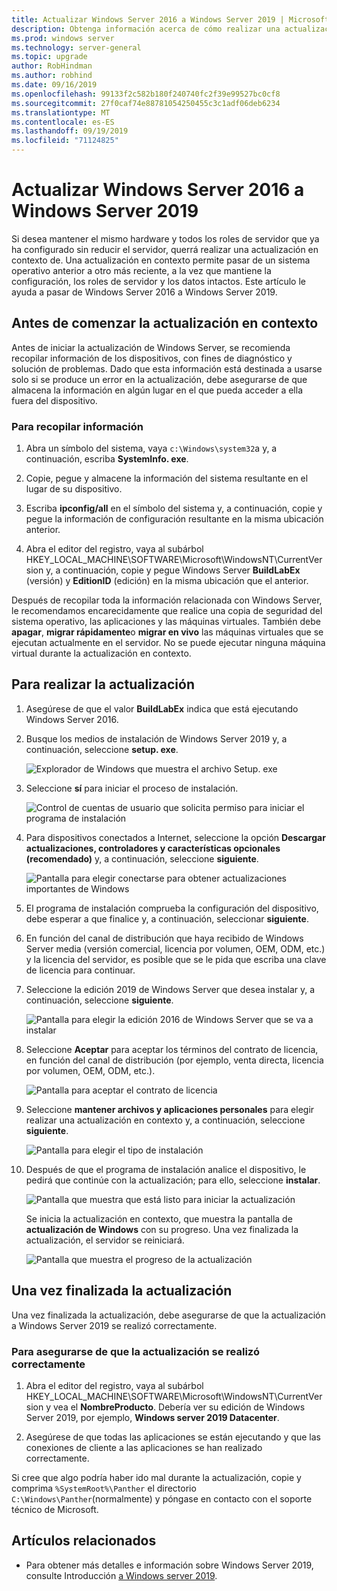 ```yaml
---
title: Actualizar Windows Server 2016 a Windows Server 2019 | Microsoft Docs
description: Obtenga información acerca de cómo realizar una actualización en contexto para pasar de Windows Server 2016 a Windows Server 2019.
ms.prod: windows server
ms.technology: server-general
ms.topic: upgrade
author: RobHindman
ms.author: robhind
ms.date: 09/16/2019
ms.openlocfilehash: 99133f2c582b180f240740fc2f39e99527bc0cf8
ms.sourcegitcommit: 27f0caf74e88781054250455c3c1adf06deb6234
ms.translationtype: MT
ms.contentlocale: es-ES
ms.lasthandoff: 09/19/2019
ms.locfileid: "71124825"
---
```

# <a name="upgrade-windows-server-2016-to-windows-server-2019"></a>Actualizar Windows Server 2016 a Windows Server 2019

Si desea mantener el mismo hardware y todos los roles de servidor que ya ha configurado sin reducir el servidor, querrá realizar una actualización en contexto de. Una actualización en contexto permite pasar de un sistema operativo anterior a otro más reciente, a la vez que mantiene la configuración, los roles de servidor y los datos intactos. Este artículo le ayuda a pasar de Windows Server 2016 a Windows Server 2019.

## <a name="before-you-begin-your-in-place-upgrade"></a>Antes de comenzar la actualización en contexto

Antes de iniciar la actualización de Windows Server, se recomienda recopilar información de los dispositivos, con fines de diagnóstico y solución de problemas. Dado que esta información está destinada a usarse solo si se produce un error en la actualización, debe asegurarse de que almacena la información en algún lugar en el que pueda acceder a ella fuera del dispositivo.

### <a name="to-collect-your-info"></a>Para recopilar información

1. Abra un símbolo del sistema, vaya `c:\Windows\system32`a y, a continuación, escriba **SystemInfo. exe**.

2. Copie, pegue y almacene la información del sistema resultante en el lugar de su dispositivo.

3. Escriba **ipconfig/all** en el símbolo del sistema y, a continuación, copie y pegue la información de configuración resultante en la misma ubicación anterior.

4. Abra el editor del registro, vaya al subárbol HKEY_LOCAL_MACHINE\SOFTWARE\Microsoft\WindowsNT\CurrentVersion y, a continuación, copie y pegue Windows Server **BuildLabEx** (versión) y **EditionID** (edición) en la misma ubicación que el anterior.

Después de recopilar toda la información relacionada con Windows Server, le recomendamos encarecidamente que realice una copia de seguridad del sistema operativo, las aplicaciones y las máquinas virtuales. También debe **apagar**, **migrar rápidamente**o **migrar en vivo** las máquinas virtuales que se ejecutan actualmente en el servidor. No se puede ejecutar ninguna máquina virtual durante la actualización en contexto.

## <a name="to-perform-the-upgrade"></a>Para realizar la actualización

1. Asegúrese de que el valor **BuildLabEx** indica que está ejecutando Windows Server 2016.

2. Busque los medios de instalación de Windows Server 2019 y, a continuación, seleccione **setup. exe**.

    ![Explorador de Windows que muestra el archivo Setup. exe](media/upgrade-2016-2019/setup-2019.png)

3. Seleccione **sí** para iniciar el proceso de instalación.

    ![Control de cuentas de usuario que solicita permiso para iniciar el programa de instalación](media/upgrade-2016-2019/start-setup-uac-box.png)

4. Para dispositivos conectados a Internet, seleccione la opción **Descargar actualizaciones, controladores y características opcionales (recomendado)** y, a continuación, seleccione **siguiente**.

    ![Pantalla para elegir conectarse para obtener actualizaciones importantes de Windows](media/upgrade-2016-2019/online-updates-win-setup.png)

5. El programa de instalación comprueba la configuración del dispositivo, debe esperar a que finalice y, a continuación, seleccionar **siguiente**.

6. En función del canal de distribución que haya recibido de Windows Server media (versión comercial, licencia por volumen, OEM, ODM, etc.) y la licencia del servidor, es posible que se le pida que escriba una clave de licencia para continuar.

7. Seleccione la edición 2019 de Windows Server que desea instalar y, a continuación, seleccione **siguiente**.

    ![Pantalla para elegir la edición 2016 de Windows Server que se va a instalar](media/upgrade-2016-2019/select-os-edition.png)

8. Seleccione **Aceptar** para aceptar los términos del contrato de licencia, en función del canal de distribución (por ejemplo, venta directa, licencia por volumen, OEM, ODM, etc.).

    ![Pantalla para aceptar el contrato de licencia](media/upgrade-2016-2019/license-terms.png)

9. Seleccione **mantener archivos y aplicaciones personales** para elegir realizar una actualización en contexto y, a continuación, seleccione **siguiente**.

    ![Pantalla para elegir el tipo de instalación](media/upgrade-2016-2019/choose-install-upgrade.png)

10. Después de que el programa de instalación analice el dispositivo, le pedirá que continúe con la actualización; para ello, seleccione **instalar**.

    ![Pantalla que muestra que está listo para iniciar la actualización](media/upgrade-2016-2019/ready-to-install.png)

    Se inicia la actualización en contexto, que muestra la pantalla de **actualización de Windows** con su progreso. Una vez finalizada la actualización, el servidor se reiniciará.

    ![Pantalla que muestra el progreso de la actualización](media/upgrade-2016-2019/upgrading-windows-with-progress.png)

## <a name="after-your-upgrade-is-done"></a>Una vez finalizada la actualización

Una vez finalizada la actualización, debe asegurarse de que la actualización a Windows Server 2019 se realizó correctamente.

### <a name="to-make-sure-your-upgrade-was-successful"></a>Para asegurarse de que la actualización se realizó correctamente

1. Abra el editor del registro, vaya al subárbol HKEY_LOCAL_MACHINE\SOFTWARE\Microsoft\WindowsNT\CurrentVersion y vea el **NombreProducto**. Debería ver su edición de Windows Server 2019, por ejemplo, **Windows server 2019 Datacenter**.

2. Asegúrese de que todas las aplicaciones se están ejecutando y que las conexiones de cliente a las aplicaciones se han realizado correctamente.

Si cree que algo podría haber ido mal durante la actualización, copie y comprima `%SystemRoot%\Panther` el directorio `C:\Windows\Panther`(normalmente) y póngase en contacto con el soporte técnico de Microsoft.

## <a name="related-articles"></a>Artículos relacionados

- Para obtener más detalles e información sobre Windows Server 2019, consulte Introducción [a Windows server 2019](https://docs.microsoft.com/windows-server/get-started-19/get-started-19).